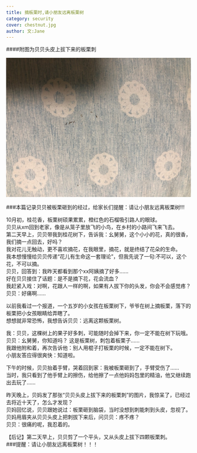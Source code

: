 ```yaml
---
title: 摘板栗时,请小朋友远离板栗树   
category: security
cover: chestnut.jpg
author: 文:Jane  
---
```

####附图为贝贝头皮上拔下来的板栗刺
     
![unsplash.com](chestnut.jpg)

###本篇记录贝贝被板栗砸到的经过，给家长们提醒：请让小朋友远离板栗树!!!       
    
10月初，桂花香，板栗树硕果累累，橙红色的石榴吸引路人的眼球。    
贝贝从xm回到老家，像是从笼子里放飞的小鸟，在乡村的小路间飞来飞去。      
第二天早上，贝贝带我到桂花树下，告诉我：幺舅舅，这个小小的花，真的很香，我们摘一点回去，好吗？    
我对花儿无触动，更不喜欢摘花，在我眼里，摘花，就是终结了花朵的生命。   
我本想慢慢给贝贝传递“花儿有生命这一套理论”，但我先说了一句:不可以，这个花，不可以摘。   
贝贝，回答到：我昨天都看到那个xx阿姨摘了好多……    
好在贝贝接住了话题：是不是摘下花，花会流血？        
我赶紧入戏：对啊，花跟人一样的啊，如果有人拔下你的头发，你会不会感觉疼？    
贝贝：好痛啊……      
     
以前我看过一个报道，一个五岁的小女孩在板栗树下，爷爷在树上摘板栗，落下的板栗把小女孩眼睛给弄瞎了。    
想想就非常恐怖，我想告诉贝贝：远离这颗板栗树。     
      
我：贝贝，这棵树上的果子好多刺，可能随时会掉下来，你一定不能在树下玩哦。       
贝贝：幺舅舅，你知道吗？ 这是板栗树，刺包着板栗子……        
我跟他附和着，再次告诉他：别人用棍子打板栗的时候，一定不能在树下。     
小朋友答应得很爽快：知道啦。      
     

下午的时候，贝贝抬着手臂，哭着回到家：我被板栗砸到了，手臂受伤了……    
当时，我只看到了他手臂上的擦伤，给他擦了一点他妈妈包里的精油，他又继续跑出去玩了……     

昨天晚上，贝妈发了那张“贝贝头皮上拔下来的板栗刺”的图片，我惊呆了，已经过去将近十天了，怎么才发现？   
贝妈回忆说，贝贝跟她说过：板栗砸到脑袋，当时没想到刺能刺到头皮，忽视了。    
贝妈用眉夹从贝贝头皮上把刺拔下来后，问贝贝：疼不疼？    
贝贝：很痛的呢，我忍着的。    
       
【后记】第二天早上，贝贝剪了一个平头，又从头皮上拔下四颗板栗刺。    
###提醒：请让小朋友远离板栗树！！！


